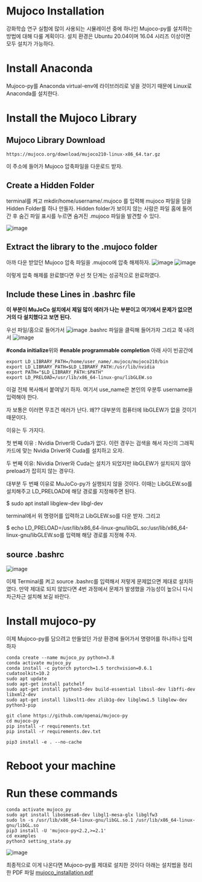 # Mujoco Installation 

강화학습 연구 실험에 많이 사용되는 시뮬레이션 중에 하나인 Mujoco-py를 설치하는 방법에 대해 다룰 계획이다.
설치 환경은 Ubuntu 20.04이며 16.04 시리즈 이상이면 모두 설치가 가능하다.

# Install Anaconda

Mujoco-py를 Anaconda virtual-env에 라이브러리로 넣을 것이기 때문에 Linux로 Anaconda를 설치한다. 


# Install the Mujoco Library

## Mujoco Library Download

 <pre><code>https://mujoco.org/download/mujoco210-linux-x86_64.tar.gz
</code></pre>
이 주소에 들어가 Mujoco 압축파일을 다운로드 받자.

## Create a Hidden Folder

terminal를 켜고 mkdir/home/username/.mujoco 를 입력해 mujoco 파일을 담을 Hidden Folder를 하나 만들자. Hidden folder가 보이지 않는 사람은 파일 홈에 들어간 후 숨긴 파일 표시를 누르면 숨겨진 .mujoco 파일을 발견할 수 있다.

![image](https://user-images.githubusercontent.com/96813784/166398681-1bd5dc9b-1c5f-4450-af1c-182354dae1bf.png)

## Extract the library to the .mujoco folder

아까 다운 받았던 Mujoco 압축 파일을 .mujoco에 압축 해제하자.
![image](https://user-images.githubusercontent.com/96813784/166398863-734143fb-8adf-42e3-8ba6-9f6cbb7d0de8.png)
![image](https://user-images.githubusercontent.com/96813784/166398875-393418b5-d0cf-4bb6-a1a1-4b41eaa75c16.png)

이렇게 압축 해제를 완료했다면 우선 첫 단계는 성공적으로 완료하였다.

## Include these Lines in .bashrc file

**이 부분이 MuJoCo 설치에서 제일 많이 에러가 나는 부분이고 여기에서 문제가 없으면 거의 다 설치했다고 보면 된다.**

우선 파일/홈으로 들어가서
![image](https://user-images.githubusercontent.com/96813784/166399076-3cb9c716-0ea3-4acc-9615-789ee52e2a6f.png)
.bashrc 파일을 클릭해 들어가자 그리고 쭉 내려서
![image](https://user-images.githubusercontent.com/96813784/166399126-0f37ad9d-d59c-4e08-bfc1-dceae152e402.png)

**#conda initialize**위와 **#enable programmable completion** 아래 사이 빈공간에

<pre><code>export LD_LIBRARY_PATH=/home/user_name/.mujoco/mujoco210/bin
export LD_LIBRARY_PATH=$LD_LIBRARY_PATH:/usr/lib/nvidia
export PATH="$LD_LIBRARY_PATH:$PATH"
export LD_PRELOAD=/usr/lib/x86_64-linux-gnu/libGLEW.so
</code></pre>

이걸 전체 복사해서 붙여넣기 하자. 여기서 use_name은 본인의 우분투 username을 입력해야 한다.

자 보통은 이러면 무조건 에러가 난다. 왜?? 대부분의 컴퓨터에 libGLEW가 없을 것이기 때문이다.

이유는 두 가지다.

첫 번째 이유 : Nvidia Driver와 Cuda가 없다.
이런 경우는 검색을 해서 자신의 그래픽 카드에 맞는 Nvidia Driver와 Cuda를 설치하고 오자.

두 번째 이유: Nividia Driver와 Cuda는 설치가 되었지만 libGLEW가 설치되지 않아 preload가 잡히지 않는 경우다.

대부분 두 번째 이유로 MuJoCo-py가 실행되지 않을 것이다. 이때는 LibGLEW.so를 설치해주고 LD_PRELOAD에 해당 경로를 지정해주면 된다.

$ sudo apt install libglew-dev libgl-dev

terminal에서 위 명령어를 입력하고 LibGLEW.so를 다운 받자. 그리고

$ echo LD_PRELOAD=/usr/lib/x86_64-linux-gnu/libGL.so:/usr/lib/x86_64-linux-gnu/libGLEW.so를 입력해 해당 경로를 지정해 주자.

## source .bashrc

![image](https://user-images.githubusercontent.com/96813784/166399720-ee7c95c4-50ae-49eb-8c28-ae297ae1ab8b.png)

이제 Terminal를 켜고 source .bashrc를 입력해서 저렇게 문제없으면 제대로 설치하였다. 만약 제대로 되지 않았다면 4번 과정에서 문제가 발생했을 가능성이 높으니 다시 차근차근 설치해 보길 바란다.

# Install mujoco-py

이제 Mujoco-py를 담으려고 만들었던 가상 환경에 들어가서 명령어를 하나하나 입력하자

<pre><code>conda create --name mujoco_py python=3.8
conda activate mujoco_py
conda install -c pytorch pytorch=1.5 torchvision=0.6.1 cudatoolkit=10.2
sudo apt update
sudo apt-get install patchelf
sudo apt-get install python3-dev build-essential libssl-dev libffi-dev libxml2-dev
sudo apt-get install libxslt1-dev zlib1g-dev libglew1.5 libglew-dev python3-pip

git clone https://github.com/openai/mujoco-py
cd mujoco-py
pip install -r requirements.txt
pip install -r requirements.dev.txt

pip3 install -e . --no-cache
</code></pre>


# Reboot your machine

# Run these commands

<pre><code>conda activate mujoco_py
sudo apt install libosmesa6-dev libgl1-mesa-glx libglfw3
sudo ln -s /usr/lib/x86_64-linux-gnu/libGL.so.1 /usr/lib/x86_64-linux-gnu/libGL.so
pip3 install -U 'mujoco-py<2.2,>=2.1'
cd examples
python3 setting_state.py
</code></pre>

![image](https://user-images.githubusercontent.com/96813784/166399807-ad7f5584-b91b-4e5b-8196-77f50faa62a9.png)

최종적으로 이게 나온다면 Mujoco-py를 제대로 설치한 것이다
아래는 설치법을 정리한 PDF 파일
[mujoco_installation.pdf](https://github.com/AIRLABkhu/Manuals/files/8608089/mujoco_installation.pdf)
